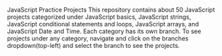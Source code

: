 JavaScript Practice Projects
This repository contains about 50 JavaScript projects categorized under JavaScript basics, JavaScript strings, JavaScript conditional statements and loops, JavaScript arrays, and JavaScript Date and Time. Each category has its own branch. To see projects under any category, navigate and click on the branches dropdown(top-left) and select the branch to see the projects.
